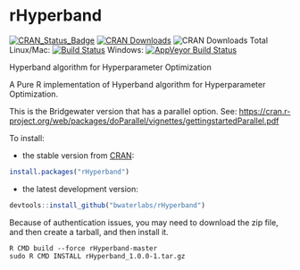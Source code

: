 # rHyperband

[![CRAN_Status_Badge](http://www.r-pkg.org/badges/version/rHyperband)](http://cran.r-project.org/package=rHyperband)
[![CRAN Downloads](http://cranlogs.r-pkg.org/badges/rHyperband)](http://cran.r-project.org/package=rHyperband)
![CRAN Downloads Total](http://cranlogs.r-pkg.org/badges/grand-total/rHyperband?color=brightgreen)
Linux/Mac: [![Build Status](https://travis-ci.org/yanyachen/rHyperband.svg)](https://travis-ci.org/yanyachen/rHyperband)
Windows: [![AppVeyor Build Status](https://ci.appveyor.com/api/projects/status/github/yanyachen/rHyperband?branch=master&svg=true)](https://ci.appveyor.com/project/yanyachen/rHyperband)

Hyperband algorithm for Hyperparameter Optimization  

A Pure R implementation of Hyperband algorithm for Hyperparameter Optimization.  

This is the Bridgewater version that has a parallel option. See: https://cran.r-project.org/web/packages/doParallel/vignettes/gettingstartedParallel.pdf

To install:  
* the stable version from [CRAN](http://cran.r-project.org/web/packages/rHyperband/index.html):  
```r
install.packages("rHyperband")
```

* the latest development version:  
```r
devtools::install_github("bwaterlabs/rHyperband")
```

Because of authentication issues, you may need to download the zip file, and then create a tarball, and then install it.
```unzip rHyperband-master.zip
R CMD build --force rHyperband-master
sudo R CMD INSTALL rHyperband_1.0.0-1.tar.gz
```
